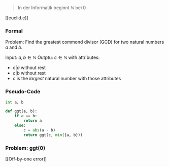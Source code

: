 > In der Informatik beginnt $\mathbb{N}$ bei 0

[[euclid.c]]

### Formal
Problem: Find the greatest commond divisor (GCD) for two natural numbers $a$ and $b$.

Input: $a, b \in \mathbb{N}$ 
Outptu: $c \in \mathbb{N}$ with attributes:
- $c | a$ without rest
- $c | b$ without rest
- c is the _largest_ natural number with those attributes

### Pseudo-Code
```python
int a, b

def ggt(a, b):
	if a == b:
		return a
	else:
		c = abs(a - b)
		return ggt(c, min({a, b}))
```


### Problem: ggt(0)
[[Off-by-one error]]
